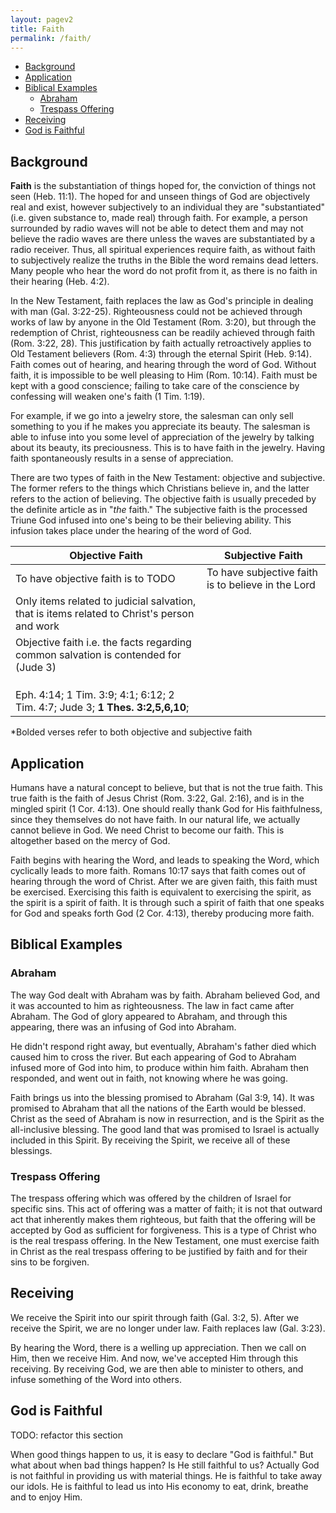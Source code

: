 ```yaml
---
layout: pagev2
title: Faith
permalink: /faith/
---
```

- [Background](#background)
- [Application](#application)
- [Biblical Examples](#biblical-examples)
  - [Abraham](#abraham)
  - [Trespass Offering](#trespass-offering)
- [Receiving](#receiving)
- [God is Faithful](#god-is-faithful)

## Background

**Faith** is the substantiation of things hoped for, the conviction of things not seen (Heb. 11:1). The hoped for and unseen things of God are objectively real and exist, however subjectively to an individual they are "substantiated" (i.e. given substance to, made real) through faith. For example, a person surrounded by radio waves will not be able to detect them and may not believe the radio waves are there unless the waves are substantiated by a radio receiver. Thus, all spiritual experiences require faith, as without faith to subjectively realize the truths in the Bible the word remains dead letters. Many people who hear the word do not profit from it, as there is no faith in their hearing (Heb. 4:2).

In the New Testament, faith replaces the law as God's principle in dealing with man (Gal. 3:22-25). Righteousness could not be achieved through works of law by anyone in the Old Testament (Rom. 3:20), but through the redemption of Christ, righteousness can be readily achieved through faith (Rom. 3:22, 28). This justification by faith actually retroactively applies to Old Testament believers (Rom. 4:3) through the eternal Spirit (Heb. 9:14). Faith comes out of hearing, and hearing through the word of God. Without faith, it is impossible to be well pleasing to Him (Rom. 10:14). Faith must be kept with a good conscience; failing to take care of the conscience by confessing will weaken one's faith (1 Tim. 1:19).

For example, if we go into a jewelry store, the salesman can only sell something to you if he makes you appreciate its beauty. The salesman is able to infuse into you some level of appreciation of the jewelry by talking about its beauty, its preciousness. This is to have faith in the jewelry. Having faith spontaneously results in a sense of appreciation.

There are two types of faith in the New Testament: objective and subjective. The former refers to the things which Christians believe in, and the latter refers to the action of believing. The objective faith is usually preceded by the definite article as in "*the* faith." The subjective faith is the processed Triune God infused into one's being to be their believing ability. This infusion takes place under the hearing of the word of God. 

| Objective Faith | Subjective Faith |
| --- | --- |
| To have objective faith is to TODO | To have subjective faith is to believe in the Lord |
| Only items related to judicial salvation, that is items related to Christ's person and work |  |
| Objective faith i.e. the facts regarding common salvation is contended for (Jude 3) |  |
|  |  |
|  |  |
|  |  |
| Eph. 4:14; 1 Tim. 3:9; 4:1; 6:12; 2 Tim. 4:7; Jude 3; **1 Thes. 3:2,5,6,10**; |  |

\*Bolded verses refer to both objective and subjective faith

## Application

Humans have a natural concept to believe, but that is not the true faith. This true faith is the faith of Jesus Christ (Rom. 3:22, Gal. 2:16), and is in the mingled spirit (1 Cor. 4:13). One should really thank God for His faithfulness, since they themselves do not have faith. In our natural life, we actually cannot believe in God. We need Christ to become our faith. This is altogether based on the mercy of God.

Faith begins with hearing the Word, and leads to speaking the Word, which cyclically leads to more faith. Romans 10:17 says that faith comes out of hearing through the word of Christ. After we are given faith, this faith must be exercised. Exercising this faith is equivalent to exercising the spirit, as the spirit is a spirit of faith. It is through such a spirit of faith that one speaks for God and speaks forth God (2 Cor. 4:13), thereby producing more faith. 

## Biblical Examples

### Abraham

The way God dealt with Abraham was by faith. Abraham believed God, and it was accounted to him as righteousness. The law in fact came after Abraham. The God of glory appeared to Abraham, and through this appearing, there was an infusing of God into Abraham. 

He didn't respond right away, but eventually, Abraham's father died which caused him to cross the river. But each appearing of God to Abraham infused more of God into him, to produce within him faith. Abraham then responded, and went out in faith, not knowing where he was going.

Faith brings us into the blessing promised to Abraham (Gal 3:9, 14). It was promised to Abraham that all the nations of the Earth would be blessed. Christ as the seed of Abraham is now in resurrection, and is the Spirit as the all-inclusive blessing. The good land that was promised to Israel is actually included in this Spirit. By receiving the Spirit, we receive all of these blessings.

### Trespass Offering

The trespass offering which was offered by the children of Israel for specific sins. This act of offering was a matter of faith; it is not that outward act that inherently makes them righteous, but faith that the offering will be accepted by God as sufficient for forgiveness. This is a type of Christ who is the real trespass offering. In the New Testament, one must exercise faith in Christ as the real trespass offering to be justified by faith and for their sins to be forgiven.

## Receiving

We receive the Spirit into our spirit through faith (Gal. 3:2, 5). After we receive the Spirit, we are no longer under law. Faith replaces law (Gal. 3:23).

By hearing the Word, there is a welling up appreciation. Then we call on Him, then we receive Him. And now, we've accepted Him through this receiving. By receiving God, we are then able to minister to others, and infuse something of the Word into others.

## God is Faithful

TODO: refactor this section

When good things happen to us, it is easy to declare "God is faithful." But what about when bad things happen? Is He still faithful to us? Actually God is not faithful in providing us with material things. He is faithful to take away our idols. He is faithful to lead us into His economy to eat, drink, breathe and to enjoy Him.


